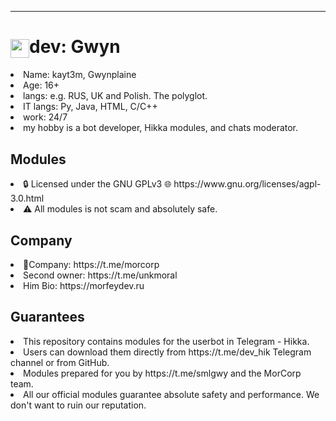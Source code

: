 <hr>
<h1><img src="https://github.com/kayt3m/hikka_mods/assets/123994724/17ea14d2-cfee-49bd-8097-4c84357f5800" align="center" width="30">dev: Gwyn</h1>
 
 <li>Name: kayt3m, Gwynplaine</li>

 <li>Age: 16+</li>

 <li>langs: e.g. RUS, UK and Polish.
 The polyglot.</li>

 <li>IT langs: Py, Java, HTML, C/C++</li>
 
 <li>work: 24/7</li>

 <li>my hobby is a bot developer, Hikka modules, and chats moderator.</li>

<h2>Modules</h2>
<li>🔒 Licensed under the GNU GPLv3
🌐 https://www.gnu.org/licenses/agpl-3.0.html</li>
<li>⚠️ All modules is not scam and absolutely safe.</li>

<h2>Company</h2>
	<li>👤Company: 
	https://t.me/morcorp</li>
  <li>Second owner: https://t.me/unkmoral</li>
	   <li>Him Bio: 
			 https://morfeydev.ru</li>
<h2>Guarantees</h2>
 <li>This repository contains modules for the userbot in Telegram - Hikka.</li> 

 <li>Users can download them directly from https://t.me/dev_hik Telegram channel or from GitHub.</li> 

 <li>Modules prepared for you by https://t.me/smlgwy and the MorCorp team.</li>

 <li>All our official modules guarantee absolute safety and performance. We don't want to ruin our reputation.</li>
